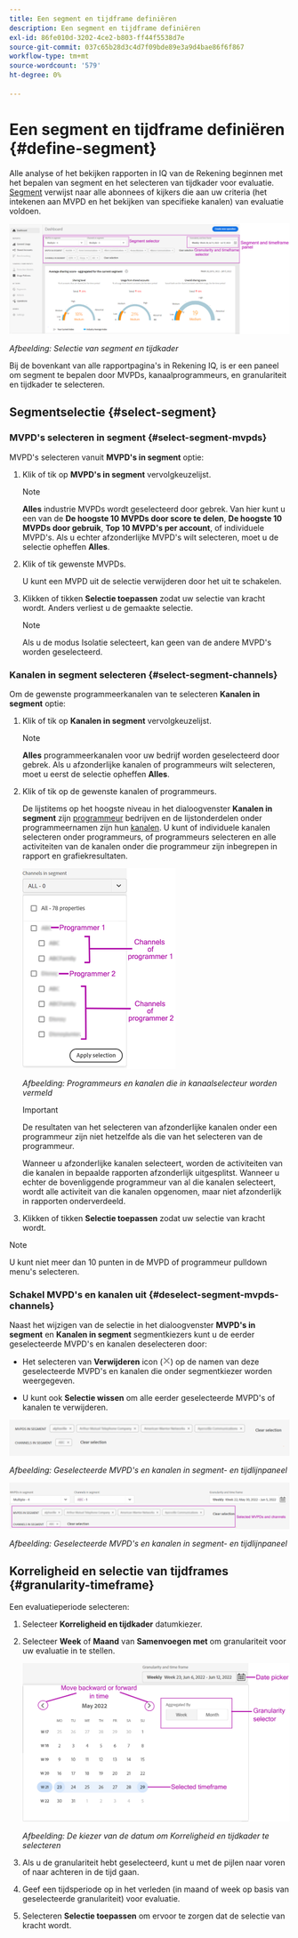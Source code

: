 ```yaml
---
title: Een segment en tijdframe definiëren
description: Een segment en tijdframe definiëren
exl-id: 86fe010d-3202-4ce2-b803-ff44f5538d7e
source-git-commit: 037c65b28d3c4d7f09bde89e3a9d4bae86f6f867
workflow-type: tm+mt
source-wordcount: '579'
ht-degree: 0%

---
```


# Een segment en tijdframe definiëren {#define-segment}

Alle analyse of het bekijken rapporten in IQ van de Rekening beginnen met het bepalen van segment en het selecteren van tijdkader voor evaluatie. [Segment](/help/AccountIQ/product-concepts.md#segmet-def) verwijst naar alle abonnees of kijkers die aan uw criteria (het intekenen aan MVPD en het bekijken van specifieke kanalen) van evaluatie voldoen.

![](assets/segment-panel.png)

*Afbeelding: Selectie van segment en tijdkader*

Bij de bovenkant van alle rapportpagina&#39;s in Rekening IQ, is er een paneel om segment te bepalen door MVPDs, kanaalprogrammeurs, en granulariteit en tijdkader te selecteren.

## Segmentselectie {#select-segment}

### MVPD&#39;s selecteren in segment {#select-segment-mvpds}

MVPD&#39;s selecteren vanuit **MVPD&#39;s in segment** optie:

1. Klik of tik op **MVPD&#39;s in segment** vervolgkeuzelijst.

   >[!NOTE]
   >
   >**Alles** industrie MVPDs wordt geselecteerd door gebrek. Van hier kunt u een van de **De hoogste 10 MVPDs door score te delen**, **De hoogste 10 MVPDs door gebruik**, **Top 10 MVPD&#39;s per account**, of individuele MVPD&#39;s. Als u echter afzonderlijke MVPD&#39;s wilt selecteren, moet u de selectie opheffen **Alles**.

1. Klik of tik gewenste MVPDs.

   U kunt een MVPD uit de selectie verwijderen door het uit te schakelen.

1. Klikken of tikken **Selectie toepassen** zodat uw selectie van kracht wordt. Anders verliest u de gemaakte selectie.

   >[!NOTE]
   >
   >Als u de modus Isolatie selecteert, kan geen van de andere MVPD&#39;s worden geselecteerd.

### Kanalen in segment selecteren {#select-segment-channels}

Om de gewenste programmeerkanalen van te selecteren **Kanalen in segment** optie:

1. Klik of tik op **Kanalen in segment** vervolgkeuzelijst.

   >[!NOTE]
   >
   >**Alles** programmeerkanalen voor uw bedrijf worden geselecteerd door gebrek. Als u afzonderlijke kanalen of programmeurs wilt selecteren, moet u eerst de selectie opheffen **Alles**.

1. Klik of tik op de gewenste kanalen of programmeurs.

   De lijstitems op het hoogste niveau in het dialoogvenster **Kanalen in segment** zijn [programmeur](/help/AccountIQ/product-concepts.md#programmer-def) bedrijven en de lijstonderdelen onder programmeernamen zijn hun [kanalen](/help/AccountIQ/product-concepts.md#channel-def). U kunt of individuele kanalen selecteren onder programmeurs, of programmeurs selecteren en alle activiteiten van de kanalen onder die programmeur zijn inbegrepen in rapport en grafiekresultaten.

   ![](assets/programmer-channels.png)


   *Afbeelding: Programmeurs en kanalen die in kanaalselecteur worden vermeld*

   >[!IMPORTANT]
   >
   >De resultaten van het selecteren van afzonderlijke kanalen onder een programmeur zijn niet hetzelfde als die van het selecteren van de programmeur.
   >
   >
   >Wanneer u afzonderlijke kanalen selecteert, worden de activiteiten van die kanalen in bepaalde rapporten afzonderlijk uitgesplitst. Wanneer u echter de bovenliggende programmeur van al die kanalen selecteert, wordt alle activiteit van die kanalen opgenomen, maar niet afzonderlijk in rapporten onderverdeeld.

1. Klikken of tikken **Selectie toepassen** zodat uw selectie van kracht wordt.

>[!NOTE]
>
>U kunt niet meer dan 10 punten in de MVPD of programmeur pulldown menu&#39;s selecteren.

### Schakel MVPD&#39;s en kanalen uit {#deselect-segment-mvpds-channels}

Naast het wijzigen van de selectie in het dialoogvenster **MVPD&#39;s in segment** en **Kanalen in segment** segmentkiezers kunt u de eerder geselecteerde MVPD&#39;s en kanalen deselecteren door:

* Het selecteren van **Verwijderen** icon (![pictogram verwijderen](assets/remove-icon.png)) op de namen van deze geselecteerde MVPD&#39;s en kanalen die onder segmentkiezer worden weergegeven.

* U kunt ook **Selectie wissen** om alle eerder geselecteerde MVPD&#39;s of kanalen te verwijderen.

![](assets/segment-panel-selection1.png)

*Afbeelding: Geselecteerde MVPD&#39;s en kanalen in segment- en tijdlijnpaneel*

![](assets/segment-panel-selection.png)

*Afbeelding: Geselecteerde MVPD&#39;s en kanalen in segment- en tijdlijnpaneel*

## Korreligheid en selectie van tijdframes {#granularity-timeframe}

Een evaluatieperiode selecteren:

1. Selecteer **Korreligheid en tijdkader** datumkiezer.

1. Selecteer **Week** of **Maand** van **Samenvoegen met** om granulariteit voor uw evaluatie in te stellen.

   ![](assets/granularity-timeframe-weekwise.png)


   *Afbeelding: De kiezer van de datum om Korreligheid en tijdkader te selecteren*

1. Als u de granulariteit hebt geselecteerd, kunt u met de pijlen naar voren of naar achteren in de tijd gaan.

1. Geef een tijdsperiode op in het verleden (in maand of week op basis van geselecteerde granulariteit) voor evaluatie.

1. Selecteren **Selectie toepassen** om ervoor te zorgen dat de selectie van kracht wordt.

